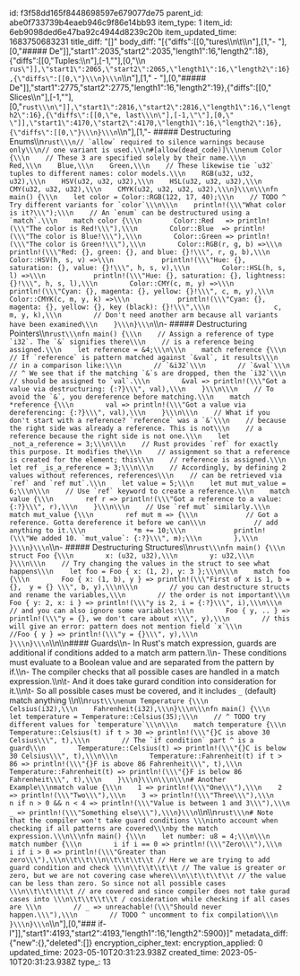 id: f3f58dd165f8448698597e679077de75
parent_id: abe0f733739b4eaeb946c9f86e14bb93
item_type: 1
item_id: 6eb9098ded6e47ba92c4944d8239c20b
item_updated_time: 1683750683231
title_diff: "[]"
body_diff: "[{\"diffs\":[[0,\"tures\\\n\\t\\\n\"],[1,\"- \"],[0,\"##### De\"]],\"start1\":2035,\"start2\":2035,\"length1\":16,\"length2\":18},{\"diffs\":[[0,\"Tuples:\\\n\"],[-1,\"\"],[0,\"\\\n ```rus\"]],\"start1\":2065,\"start2\":2065,\"length1\":16,\"length2\":16},{\"diffs\":[[0,\"}\\\n}\\\n```\\\n\"],[1,\" - \"],[0,\"##### De\"]],\"start1\":2775,\"start2\":2775,\"length1\":16,\"length2\":19},{\"diffs\":[[0,\" Slices\\\n\"],[-1,\"\"],[0,\"```rust\\\n\"]],\"start1\":2816,\"start2\":2816,\"length1\":16,\"length2\":16},{\"diffs\":[[0,\"e, last\\\n\"],[-1,\"\"],[0,\"        \"]],\"start1\":4170,\"start2\":4170,\"length1\":16,\"length2\":16},{\"diffs\":[[0,\"}\\\n}\\\n```\\\n\"],[1,\"- ##### Destructuring Enums\\\n```rust\\\n// `allow` required to silence warnings because only\\\n// one variant is used.\\\n#[allow(dead_code)]\\\nenum Color {\\\n    // These 3 are specified solely by their name.\\\n    Red,\\\n    Blue,\\\n    Green,\\\n    // These likewise tie `u32` tuples to different names: color models.\\\n    RGB(u32, u32, u32),\\\n    HSV(u32, u32, u32),\\\n    HSL(u32, u32, u32),\\\n    CMY(u32, u32, u32),\\\n    CMYK(u32, u32, u32, u32),\\\n}\\\n\\\nfn main() {\\\n    let color = Color::RGB(122, 17, 40);\\\n    // TODO ^ Try different variants for `color`\\\n\\\n    println!(\\\"What color is it?\\\");\\\n    // An `enum` can be destructured using a `match`.\\\n    match color {\\\n        Color::Red   => println!(\\\"The color is Red!\\\"),\\\n        Color::Blue  => println!(\\\"The color is Blue!\\\"),\\\n        Color::Green => println!(\\\"The color is Green!\\\"),\\\n        Color::RGB(r, g, b) =>\\\n            println!(\\\"Red: {}, green: {}, and blue: {}!\\\", r, g, b),\\\n        Color::HSV(h, s, v) =>\\\n            println!(\\\"Hue: {}, saturation: {}, value: {}!\\\", h, s, v),\\\n        Color::HSL(h, s, l) =>\\\n            println!(\\\"Hue: {}, saturation: {}, lightness: {}!\\\", h, s, l),\\\n        Color::CMY(c, m, y) =>\\\n            println!(\\\"Cyan: {}, magenta: {}, yellow: {}!\\\", c, m, y),\\\n        Color::CMYK(c, m, y, k) =>\\\n            println!(\\\"Cyan: {}, magenta: {}, yellow: {}, key (black): {}!\\\",\\\n                c, m, y, k),\\\n        // Don't need another arm because all variants have been examined\\\n    }\\\n}\\\n```\\\n- ##### Destructuring Pointers\\\n```rust\\\nfn main() {\\\n    // Assign a reference of type `i32`. The `&` signifies there\\\n    // is a reference being assigned.\\\n    let reference = &4;\\\n\\\n    match reference {\\\n        // If `reference` is pattern matched against `&val`, it results\\\n        // in a comparison like:\\\n        // `&i32`\\\n        // `&val`\\\n        // ^ We see that if the matching `&`s are dropped, then the `i32`\\\n        // should be assigned to `val`.\\\n        &val => println!(\\\"Got a value via destructuring: {:?}\\\", val),\\\n    }\\\n\\\n    // To avoid the `&`, you dereference before matching.\\\n    match *reference {\\\n        val => println!(\\\"Got a value via dereferencing: {:?}\\\", val),\\\n    }\\\n\\\n    // What if you don't start with a reference? `reference` was a `&`\\\n    // because the right side was already a reference. This is not\\\n    // a reference because the right side is not one.\\\n    let _not_a_reference = 3;\\\n\\\n    // Rust provides `ref` for exactly this purpose. It modifies the\\\n    // assignment so that a reference is created for the element; this\\\n    // reference is assigned.\\\n    let ref _is_a_reference = 3;\\\n\\\n    // Accordingly, by defining 2 values without references, references\\\n    // can be retrieved via `ref` and `ref mut`.\\\n    let value = 5;\\\n    let mut mut_value = 6;\\\n\\\n    // Use `ref` keyword to create a reference.\\\n    match value {\\\n        ref r => println!(\\\"Got a reference to a value: {:?}\\\", r),\\\n    }\\\n\\\n    // Use `ref mut` similarly.\\\n    match mut_value {\\\n        ref mut m => {\\\n            // Got a reference. Gotta dereference it before we can\\\n            // add anything to it.\\\n            *m += 10;\\\n            println!(\\\"We added 10. `mut_value`: {:?}\\\", m);\\\n        },\\\n    }\\\n}\\\n```\\\n-  ##### Destructuring Structures\\\n```rust\\\nfn main() {\\\n    struct Foo {\\\n        x: (u32, u32),\\\n        y: u32,\\\n    }\\\n\\\n    // Try changing the values in the struct to see what happens\\\n    let foo = Foo { x: (1, 2), y: 3 };\\\n\\\n    match foo {\\\n        Foo { x: (1, b), y } => println!(\\\"First of x is 1, b = {},  y = {} \\\", b, y),\\\n\\\n        // you can destructure structs and rename the variables,\\\n        // the order is not important\\\n        Foo { y: 2, x: i } => println!(\\\"y is 2, i = {:?}\\\", i),\\\n\\\n        // and you can also ignore some variables:\\\n        Foo { y, .. } => println!(\\\"y = {}, we don't care about x\\\", y),\\\n        // this will give an error: pattern does not mention field `x`\\\n        //Foo { y } => println!(\\\"y = {}\\\", y),\\\n    }\\\n}\\\n```\\\n\\\n#### Guards\\\n- In Rust's match expression, guards are additional if conditions added to a match arm pattern.\\\n- These conditions must evaluate to a Boolean value and are separated from the pattern by if.\\\n- The compiler checks that all possible cases are handled in a match expression.\\\n\\t- And it does take gurard condition into consideration for it.\\\n\\t- So all possible cases must be covered, and it includes `_` (default) match anything \\\n\\\n```rust\\\nenum Temperature {\\\n    Celsius(i32),\\\n    Fahrenheit(i32),\\\n}\\\n\\\nfn main() {\\\n    let temperature = Temperature::Celsius(35);\\\n    // ^ TODO try different values for `temperature`\\\n\\\n    match temperature {\\\n        Temperature::Celsius(t) if t > 30 => println!(\\\"{}C is above 30 Celsius\\\", t),\\\n        // The `if condition` part ^ is a guard\\\n        Temperature::Celsius(t) => println!(\\\"{}C is below 30 Celsius\\\", t),\\\n\\\n        Temperature::Fahrenheit(t) if t > 86 => println!(\\\"{}F is above 86 Fahrenheit\\\", t),\\\n        Temperature::Fahrenheit(t) => println!(\\\"{}F is below 86 Fahrenheit\\\", t),\\\n    }\\\n}\\\n\\\n\\\n# Another Example\\\nmatch value {\\\n    1 => println!(\\\"One\\\"),\\\n    2 => println!(\\\"Two\\\"),\\\n    3 => println!(\\\"Three\\\"),\\\n    n if n > 0 && n < 4 => println!(\\\"Value is between 1 and 3\\\"),\\\n    _ => println!(\\\"Something else\\\"),\\\n}\\\n```\\\n\\\n```rust\\\n# Note that the compiler won't take guard conditions \\\ninto account when checking if all patterns are covered\\\nby the match expression.\\\n\\\nfn main() {\\\n    let number: u8 = 4;\\\n\\\n    match number {\\\n        i if i == 0 => println!(\\\"Zero\\\"),\\\n        i if i > 0 => println!(\\\"Greater than zero\\\"),\\\n\\t\\t\\\n\\t\\t\\t\\t // Here we are trying to add guard condition and check \\\n\\t\\t\\t\\t // The value is greater or zero, but we are not covering case where\\\n\\t\\t\\t\\t // the value can be less than zero. So since not all possible cases \\\n\\t\\t\\t\\t // are covered and since compiler does not take gurad cases into \\\n\\t\\t\\t\\t / cosideration while checking if all cases are \\\n        // _ => unreachable!(\\\"Should never happen.\\\"),\\\n        // TODO ^ uncomment to fix compilation\\\n    }\\\n}\\\n```\\\n\"],[0,\"### if-l\"]],\"start1\":4193,\"start2\":4193,\"length1\":16,\"length2\":5900}]"
metadata_diff: {"new":{},"deleted":[]}
encryption_cipher_text: 
encryption_applied: 0
updated_time: 2023-05-10T20:31:23.938Z
created_time: 2023-05-10T20:31:23.938Z
type_: 13